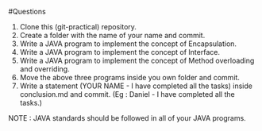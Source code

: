 #Questions

1. Clone this (git-practical) repository.
2. Create a folder with the name of your name and commit.
3. Write a JAVA program to implement the concept of Encapsulation.
4. Write a JAVA program to implement the concept of Interface.
5. Write a JAVA program to implement the concept of Method overloading and overriding.
6. Move the above three programs inside you own folder and commit.
7. Write a statement (YOUR NAME - I have completed all the tasks) inside conclusion.md and commit. (Eg : Daniel - I have completed all the tasks.)

NOTE : JAVA standards should be followed in all of your JAVA programs.
